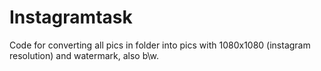# Instagramtask

Code for converting all pics in folder into pics with 1080x1080 (instagram resolution) and watermark, also b\w. 
